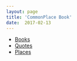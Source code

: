 ```yaml
---
layout: page
title: 'CommonPlace Book'
date:  2017-02-13
---
```

- [Books](/commonplace/books)
- [Quotes](/commonplace/quotes)
- [Places](/commonplace/places)
